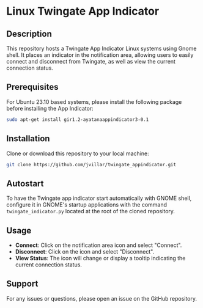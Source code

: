 # Linux Twingate App Indicator 

## Description
This repository hosts a Twingate App Indicator Linux systems using Gnome shell. It places an indicator in the notification area, allowing users to easily connect and disconnect from Twingate, as well as view the current connection status.

## Prerequisites
For Ubuntu 23.10 based systems, please install the following package before installing the App Indicator:
```sh
sudo apt-get install gir1.2-ayatanaappindicator3-0.1
```

## Installation

Clone or download this repository to your local machine:
   ```sh
   git clone https://github.com/jvillar/twingate_appindicator.git
   ```


##  Autostart
To have the Twingate app indicator start automatically with GNOME shell, configure it in GNOME's startup applications with the command `twingate_indicator.py` located at the root of the cloned repository.

## Usage
- **Connect**: Click on the notification area icon and select "Connect".
- **Disconnect**: Click on the icon and select "Disconnect".
- **View Status**: The icon will change or display a tooltip indicating the current connection status.

## Support
For any issues or questions, please open an issue on the GitHub repository.


